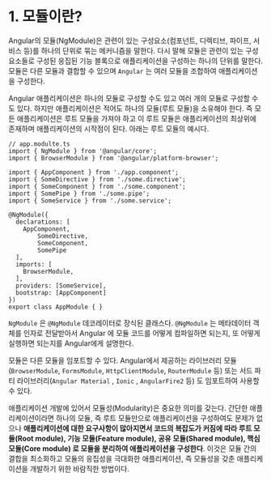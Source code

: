 # 1. 모듈이란?

Angular의 모듈(NgModule)은 관련이 있는 구성요소(컴포넌트, 디렉티브, 파이프, 서비스 등)를 하나의 단위로 묶는 메커니즘을 말한다. 다시 말해 모듈은 관련이 있는 구성요소들로 구성된 응집된 기능 블록으로 애플리케이션을 구성하는 하나의 단위를 말한다. 모듈은 다른 모듈과 결합할 수 있으며 `Angular` 는 여러 모듈을 조합하여 애플리케이션을 구성한다.

Angular 애플리케이션은 하나의 모듈로 구성할 수도 있고 여러 개의 모듈로 구성할 수도 있다. 하지만 애플리케이션은 적어도 하나의 모듈(루트 모듈)을 소유해야 한다. 즉 모든 애플리케이션은 루트 모듈을 가져야 하고 이 루트 모듈은 애플리케이션의 최상위에 존재하며 애플리케이션의 시작점이 된다. 아래는 루트 모듈의 예시다.

```tsx
// app.modulte.ts
import { NgModule } from '@angular/core';
import { BrowserModule } from '@angular/platform-browser';

import { AppComponent } from './app.component';
import { SomeDirective } from './some.directive';
import { SomeComponent } from './some.component';
import { SomePipe } from './some.pipe';
import { SomeService } from './some.service';

@NgModule({
  declarations: [
    AppComponent,
		SomeDirective,
		SomeComponent,
		SomePipe
  ],
  imports: [
    BrowserModule, 
  ],
  providers: [SomeService],
  bootstrap: [AppComponent]
})
export class AppModule { }
```

`NgModule` 은 `@NgModule` 데코레이터로 장식된 클래스다. `@NgModule` 는 메타데이터 객체를 인자로 전달받아서 Angular 에 모듈 코드를 어떻게 컴파일하면 되는지, 또  어떻게 실행하면 되는지를 Angular에게 설명한다.

모듈은 다른 모듈을 임포트할 수 있다. Angular에서 제공하는 라이브러리 모듈(`BrowserModule`, `FormsModule`, `HttpClientModule`, `RouterModule` 등) 또는 서드 파티 라이브러리(`Angular Material` , `Ionic` , `AngularFire2` 등) 도 임포트하여 사용할 수 있다.

애플리케이션 개발에 있어서 모듈성(Modularity)은 중요한 의미를 갖는다. 간단한 애플리케이션이라면 하나의 모듈, 즉 루트 모듈만으로 애플리케이션을 구성하여도 문제가 없으나 **애플리케이션에 대한 요구사항이 많아지면서 코드의 복잡도가 커짐에 따라 루트 모듈(Root module), 기능 모듈(Feature module), 공유 모듈(Shared module), 핵심 모듈(Core module) 로 모듈을 분리하여 애플리케이션을 구성한다**. 이것은 모듈 간의 결합을 최소화하고 모듈의 응집성을 극대화한 애플리케이션, 즉 모듈성을 갖춘 애플리케이션을 개발하기 위한 바람직한 방법이다.
